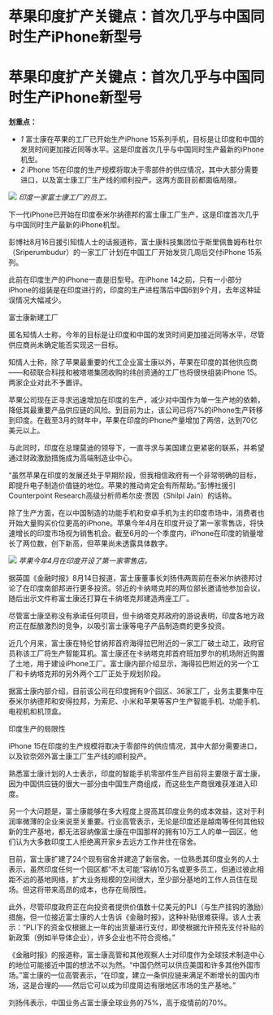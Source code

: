 # 苹果印度扩产关键点：首次几乎与中国同时生产iPhone新型号

# 苹果印度扩产关键点：首次几乎与中国同时生产iPhone新型号

**划重点：**

  * _1_ 富士康在苹果的工厂已开始生产iPhone 15系列手机，目标是让印度和中国的发货时间更加接近同等水平。这是印度首次几乎与中国同时生产最新的iPhone机型。
  * _2_ iPhone 15在印度的生产规模将取决于零部件的供应情况，其中大部分需要进口，以及富士康工厂生产线的顺利投产。这两方面目前都面临局限。

![](https://inews.gtimg.com/newsapp_bt/0/15816875607/1000) _印度一家富士康工厂的员工。_

下一代iPhone已开始在印度泰米尔纳德邦的富士康工厂生产，这是印度首次几乎与中国同时生产最新的iPhone机型。

彭博社8月16日援引知情人士的话报道称，富士康科技集团位于斯里佩鲁姆布杜尔（Sriperumbudur）的一家工厂计划在中国工厂开始发货几周后交付iPhone
15系列。

此前在印度生产的iPhone一直是旧型号。在iPhone
14之前，只有一小部分iPhone的组装是在印度进行的，印度的生产进程落后中国6到9个月，去年这种延误情况大幅减少。

富士康新建工厂

匿名知情人士称，今年的目标是让印度和中国的发货时间更加接近同等水平，尽管供应商尚未确定能否实现这一目标。

知情人士称，除了苹果最重要的代工企业富士康以外，苹果在印度的其他供应商——和硕联合科技和被塔塔集团收购的纬创资通的工厂也将很快组装iPhone
15。两家企业对此不予置评。

苹果公司现在正寻求迅速增加在印度的生产，减少对中国作为单一生产地的依赖，降低其最重要产品供应链的风险。到目前为止，该公司已将7%的iPhone生产转移到印度。在截至3月的财年中，苹果在印度的iPhone产量增加了两倍，达到70亿美元以上。

与此同时，印度在总理莫迪的领导下，一直寻求与美国建立更紧密的联系，并希望通过财政激励措施成为高端制造业中心。

“虽然苹果在印度的发展还处于早期阶段，但我相信政府有一个非常明确的目标，即提升电子制造价值链的地位。苹果的推动肯定会有所帮助。”彭博社援引Counterpoint
Research高级分析师希尔皮·贾因（Shilpi Jain）的话称。

除了生产方面，在以中国制造的功能手机和安卓手机为主的印度市场中，消费者也开始大量购买价位更高的iPhone。苹果今年4月在印度开设了第一家零售店，将快速增长的印度市场视为销售机会。截至6月的一个季度内，iPhone在印度的销量增长了两位数，创下新高，但苹果尚未透露具体数字。

![](https://inews.gtimg.com/newsapp_bt/0/15816875608/1000)
_苹果今年4月在印度开设了第一家零售店。_

据英国《金融时报》8月14日报道，富士康董事长刘扬伟两周前在泰米尔纳德邦讨论了在印度南部邦进行更多投资。邻近的卡纳塔克邦的两位部长邀请他参加会议，随后出示文件称富士康还打算在卡纳塔克邦建造两座工厂。

尽管富士康坚称没有承诺任何项目，但卡纳塔克邦政府的游说表明，印度各地方政府正在酝酿激烈的竞争，以吸引富士康等电子产品制造商的更多投资。

近几个月来，富士康在特伦甘纳邦首府海得拉巴附近的一家工厂破土动工，政府官员称该工厂将生产智能耳机。富士康还在卡纳塔克邦首府班加罗尔的机场附近购置了土地，用于建设iPhone工厂。富士康内部介绍显示，海得拉巴附近的另一个工厂和卡纳塔克邦的另外两个工厂正处于规划阶段。

据富士康内部介绍，目前该公司在印度拥有9个园区、36家工厂，业务主要集中在泰米尔纳德邦和安得拉邦，为索尼、小米和苹果等客户生产智能手机、功能手机、电视机和机顶盒。

印度生产的局限性

iPhone 15在印度的生产规模将取决于零部件的供应情况，其中大部分需要进口，以及钦奈郊外富士康工厂生产线的顺利投产。

熟悉富士康计划的人士表示，印度的智能手机零部件生产目前将主要限于富士康，因为中国供应链的很大一部分由中国生产商组成，而这些生产商很难获准进入印度。

另一个大问题是，富士康能够在多大程度上提高其印度业务的成本效益，这对于利润率微薄的企业来说至关重要。行业高管表示，无论是印度还是越南等任何其他较新的生产基地，都无法容纳像富士康在中国那样的拥有10万工人的单一园区，他们认为大多数印度工人拒绝离开家乡去远方工作并住在宿舍。

目前，富士康扩建了24个现有宿舍并建造了新宿舍。一位熟悉其印度业务的人士表示，虽然印度任何一个园区都“不太可能”容纳10万名或更多员工，但通过彼此相距不远的基地网络，扩大业务规模的空间很大，至少部分基地的工作人员住在现场。但这将带来高昂的成本，也存在局限性。

此外，尽管印度政府正在向投资者提供价值数十亿美元的PLI（与生产挂钩的激励）措施，但一位接近富士康的人士告诉《金融时报》，这种补贴很难获得。该人士表示：“PLI下的资金仅根据上一年的出货量进行支付，即使根据允许预先支付补贴的新政策（例如半导体企业），许多企业也不符合资格。”

《金融时报》的报道称，富士康高管和其他观察人士对印度作为全球技术制造中心的地位可能接近中国的想法不以为然。“中国仍然可以供应美国和许多其他外国市场。”富士康的一位高管表示，“在印度，建立一条供应链来满足不断增长的国内市场，这是合理的——然后它可以成为印度周边有限地区市场的生产基地。”

刘扬伟表示，中国业务占富士康全球业务的75%，高于疫情前的70%。

